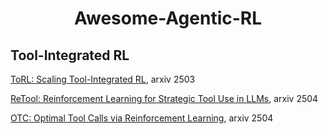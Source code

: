<div align="center">
  
# Awesome-Agentic-RL

</div>

## Tool-Integrated RL

[ToRL: Scaling Tool-Integrated RL](https://arxiv.org/abs/2503.23383), arxiv 2503

[ReTool: Reinforcement Learning for Strategic Tool Use in LLMs](https://arxiv.org/pdf/2504.11536), arxiv 2504

[OTC: Optimal Tool Calls via Reinforcement Learning](https://arxiv.org/pdf/2504.14870), arxiv 2504
